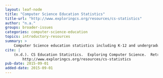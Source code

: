 ```yaml
---
layout: leaf-node
title: "Computer Science Education Statistics"
title-url: "http://www.exploringcs.org/resources/cs-statistics"
author: "n.a."
groups: broader-issues
categories: computer-science-education
topics: introductory-resources
summary: >
    Computer Science education statistics including K-12 and undergraduate demographics.
cite: |
    (n.d.). CS Education Statistics.  Exploring Computer Science.  Retrieved from:
        http://www.exploringcs.org/resources/cs-statistics
pub-date: 2015-09-01
added-date: 2015-09-01
---
```

